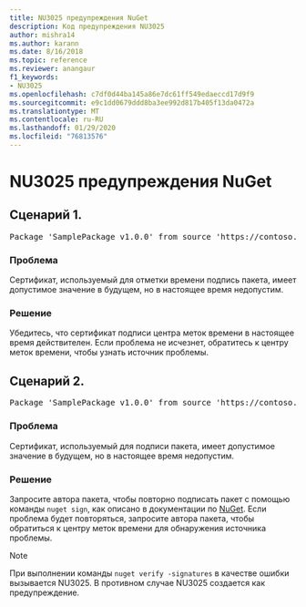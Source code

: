 ```yaml
---
title: NU3025 предупреждения NuGet
description: Код предупреждения NU3025
author: mishra14
ms.author: karann
ms.date: 8/16/2018
ms.topic: reference
ms.reviewer: anangaur
f1_keywords:
- NU3025
ms.openlocfilehash: c7df0d44ba145a86e7dc61ff549edaeccd17d9f9
ms.sourcegitcommit: e9c1dd0679ddd8ba3ee992d817b405f13da0472a
ms.translationtype: MT
ms.contentlocale: ru-RU
ms.lasthandoff: 01/29/2020
ms.locfileid: "76813576"
---
```

# <a name="nuget-warning-nu3025"></a>NU3025 предупреждения NuGet

## <a name="scenario-1"></a>Сценарий 1.

<pre>Package 'SamplePackage v1.0.0' from source 'https://contoso.com/index.json': The timestamp signing certificate is not yet valid.</pre>

### <a name="issue"></a>Проблема

Сертификат, используемый для отметки времени подпись пакета, имеет допустимое значение в будущем, но в настоящее время недопустим.


### <a name="solution"></a>Решение

Убедитесь, что сертификат подписи центра меток времени в настоящее время действителен. Если проблема не исчезнет, обратитесь к центру меток времени, чтобы узнать источник проблемы.



## <a name="scenario-2"></a>Сценарий 2.

<pre>Package 'SamplePackage v1.0.0' from source 'https://contoso.com/index.json': The primary signature's timestamp signing certificate is not yet valid.</pre>

### <a name="issue"></a>Проблема

Сертификат, используемый для подписи пакета, имеет допустимое значение в будущем, но в настоящее время недопустим.


### <a name="solution"></a>Решение

Запросите автора пакета, чтобы повторно подписать пакет с помощью команды `nuget sign`, как описано в документации по [NuGet](../../create-packages/sign-a-package.md). Если проблема будет повторяться, запросите автора пакета, чтобы обратиться к центру меток времени для обнаружения источника проблемы.


> [!Note]
> При выполнении команды `nuget verify -signatures` в качестве ошибки вызывается NU3025. В противном случае NU3025 создается как предупреждение.
